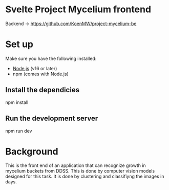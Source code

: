 # Svelte Project Mycelium frontend
Backend -> https://github.com/KoenMW/project-mycelium-be

# Set up

Make sure you have the following installed:

- [Node.js](https://nodejs.org/) (v16 or later)
- npm (comes with Node.js)

## Install the dependicies

npm install

## Run the development server

npm run dev

# Background

This is the front end of an application that can recognize growth in mycelium buckets from DDSS. This is done by computer vision models designed for this task. It is done by clustering and classifiyng the images in days.
